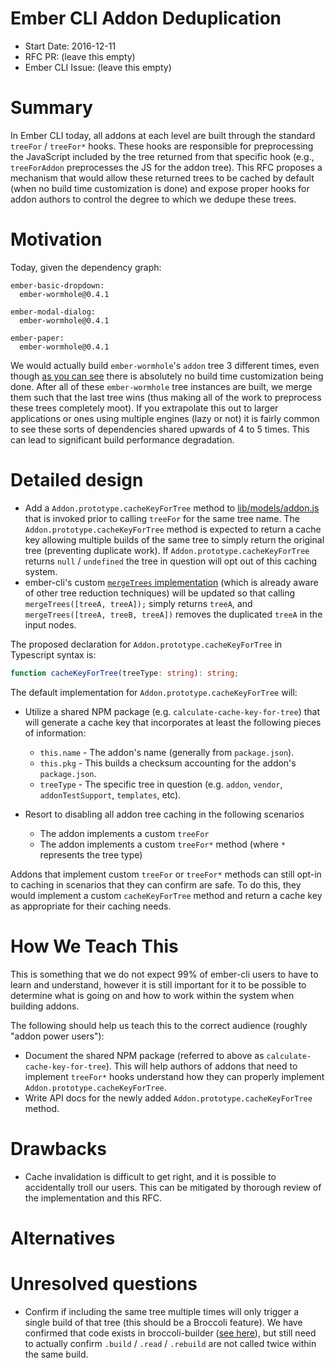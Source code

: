 # Ember CLI Addon Deduplication

- Start Date: 2016-12-11
- RFC PR: (leave this empty)
- Ember CLI Issue: (leave this empty)
 
# Summary

In Ember CLI today, all addons at each level are built through the standard `treeFor` / `treeFor*` hooks. These hooks are responsible for preprocessing the JavaScript included by the tree returned from that specific hook (e.g., `treeForAddon` preprocesses the JS for the addon tree). This RFC proposes a mechanism that would allow these returned trees to be cached by default (when no build time customization is done) and expose proper hooks for addon authors to control the degree to which we dedupe these trees.

# Motivation

Today, given the dependency graph:

``` 
ember-basic-dropdown:
  ember-wormhole@0.4.1

ember-modal-dialog:
  ember-wormhole@0.4.1

ember-paper:
  ember-wormhole@0.4.1
```
We would actually build `ember-wormhole`'s `addon` tree 3 different times, even though [as you can see](https://github.com/yapplabs/ember-wormhole/blob/0.4.1/index.js) there is absolutely no build time customization being done. After all of these `ember-wormhole` tree instances are built, we merge them such that the last tree wins (thus making all of the work to preprocess these trees completely moot). If you extrapolate this out to larger applications or ones using multiple engines (lazy or not) it is fairly common to see these sorts of dependencies shared upwards of 4 to 5 times. This can lead to significant build performance degradation.

# Detailed design

- Add a `Addon.prototype.cacheKeyForTree` method to [lib/models/addon.js](https://github.com/ember-cli/ember-cli/commits/master/lib/models/addon.js) that is invoked prior to calling `treeFor` for the same tree name. The `Addon.prototype.cacheKeyForTree` method is expected to return a cache key allowing multiple builds of the same tree to simply return the original tree (preventing duplicate work). If `Addon.prototype.cacheKeyForTree` returns `null` / `undefined` the tree in question will opt out of this caching system.
- ember-cli's custom [`mergeTrees` implementation](https://github.com/ember-cli/ember-cli/blob/4ec7b5951e8a9dd292029faf20d1858abf7bdfa0/lib/broccoli/merge-trees.js) (which is already aware of other tree reduction techniques) will be updated so that calling `mergeTrees([treeA, treeA]);` simply returns `treeA`, and `mergeTrees([treeA, treeB, treeA])` removes the duplicated `treeA` in the input nodes.
 
The proposed declaration for `Addon.prototype.cacheKeyForTree` in Typescript syntax is:

``` ts
function cacheKeyForTree(treeType: string): string;
```
The default implementation for `Addon.prototype.cacheKeyForTree` will:

- Utilize a shared NPM package (e.g. `calculate-cache-key-for-tree`) that will generate a cache key that incorporates at least the following pieces of information:
    - `this.name` - The addon's name (generally from `package.json`).
    - `this.pkg` - This builds a checksum accounting for the addon's `package.json`.
    - `treeType` - The specific tree in question (e.g. `addon`, `vendor`, `addonTestSupport`, `templates`, etc).
 
- Resort to disabling all addon tree caching in the following scenarios
    - The addon implements a custom `treeFor`
    - The addon implements a custom `treeFor*` method (where `*` represents the tree type)
 
 
Addons that implement custom `treeFor` or `treeFor*` methods can still opt-in to caching in scenarios that they can confirm are safe. To do this, they would implement a custom `cacheKeyForTree` method and return a cache key as appropriate for their caching needs.

# How We Teach This

This is something that we do not expect 99% of ember-cli users to have to learn and understand, however it is still important for it to be possible to determine what is going on and how to work within the system when building addons.

The following should help us teach this to the correct audience (roughly "addon power users"):

- Document the shared NPM package (referred to above as `calculate-cache-key-for-tree`). This will help authors of addons that need to implement `treeFor*` hooks understand how they can properly implement `Addon.prototype.cacheKeyForTree`.
- Write API docs for the newly added `Addon.prototype.cacheKeyForTree` method.
 
# Drawbacks

- Cache invalidation is difficult to get right, and it is possible to accidentally troll our users. This can be mitigated by thorough review of the implementation and this RFC.
 
# Alternatives

# Unresolved questions

- Confirm if including the same tree multiple times will only trigger a single build of that tree (this should be a Broccoli feature). We have confirmed that code exists in broccoli-builder ([see here](https://github.com/ember-cli/broccoli-builder/blob/0-18-x/lib/builder.js#L89-L97)), but still need to actually confirm `.build` / `.read` / `.rebuild` are not called twice within the same build.
 
